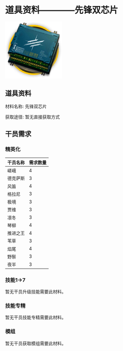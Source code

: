 # 道具资料————先锋双芯片

![先锋双芯片](./matIcons/先锋双芯片.png)

## 道具资料

材料名称: 先锋双芯片

获取途径: 暂无直接获取方式

## 干员需求

### 精英化
| 干员名称 | 需求数量  |
|---------|-----|
| 嵯峨  |   4  |
| 德克萨斯  |   3  |
| 风笛  |   4  |
| 格拉尼  |   3  |
| 极境  |   3  |
| 贾维  |   3  |
| 凛冬  |   3  |
| 琴柳  |   4  |
| 推进之王  |   4  |
| 苇草  |   3  |
| 焰尾  |   4  |
| 野鬃  |   3  |
| 夜半  |   3  |

### 技能1→7
暂无干员升级技能需要此材料。

### 技能专精
暂无干员技能专精需要此材料。

### 模组
暂无干员获取模组需要此材料。
